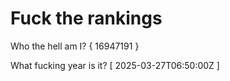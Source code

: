 # Fuck the rankings

Who the hell am I?
{ 16947191 }

What fucking year is it?
[ 2025-03-27T06:50:00Z ]
